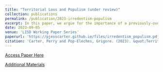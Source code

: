 ```yaml
---
title: "Territorial Loss and Populism (under review)"
collection: publications
permalink: /publication/2023-irredentism-populism
excerpt: In this paper, we argue for the importance of a previously-overlooked factor - the existence of prior grievances over historical loss of territory - as a source of support for ethno-populist parties. While territorial loss is not itself a necessary condition for the emergence of populism, the issue lends itself unusually well to the backward-looking, loss-oriented framing of national victimization at the hands of elites that constitutes a key element of such parties' electoral success. Drawing on original cross-national experimental and observational data from surveys conducted in Romania, Hungary, Germany, and Turkey in 2020-2021, we demonstrate that territorial loss attitudes are a remarkably robust predictor of support for ethno-populist parties, although important differences in national context emerge across cases. In addition, the panel structure of our data allows us to exploit a quasi-natural experiment in the form of the emergence of a new and highly successful populist party in Romania between waves, from which we conclude that loss attitudes are stable over time and temporally prior to support for populism.
date: 2023-09-05
venue: 'LISD Working Paper Series'
paperurl: 'https://pjesscarter.github.io/files/irredentism_populism.pdf'
citation: 'Carter, Perry and Pop-Eleches, Grigore. (2023). &quot;Territorial Loss and Populism.&quot; <i>LISD Working Paper</i>.'
---
```



[Access Paper Here](https://pjesscarter.github.io/files/irredentism_populism.pdf)

[Additional Materials](https://pjesscarter.github.io/files/irredentism_populism.pdf)
